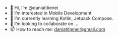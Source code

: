 - 👋 Hi, I’m @daniatitienei
- 👀 I’m interested in Mobile Development
- 🌱 I’m currently learning Kotlin, Jetpack Compose.
- 💞️ I’m looking to collaborate on ...
- 📫 How to reach me: daniatitienei@gmail.com

<!---
daniatitienei/daniatitienei is a ✨ special ✨ repository because its `README.md` (this file) appears on your GitHub profile.
You can click the Preview link to take a look at your changes.
--->
